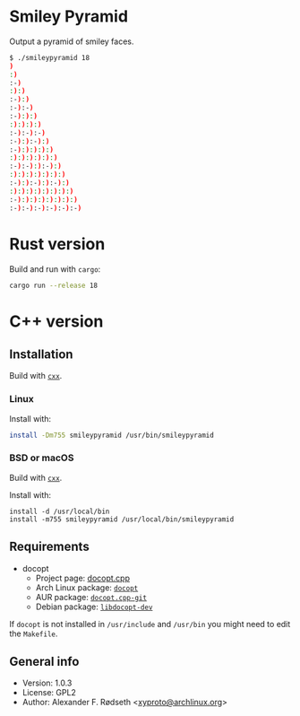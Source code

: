 # Smiley Pyramid

Output a pyramid of smiley faces.

```sh
$ ./smileypyramid 18
)
:)
:-)
:):)
:-):)
:-):-)
:-):):)
:):):):)
:-):-):-)
:-):):-):)
:-):):):):)
:):):):):):)
:-):-):):-):)
:):):):):):):)
:-):):-):):-):)
:):):):):):):):)
:-):):):):):):):)
:-):-):-):-):-):-)
```

# Rust version

Build and run with `cargo`:

```sh
cargo run --release 18
```

# C++ version

## Installation

Build with [`cxx`](https://github.com/xyproto/cxx).

### Linux

Install with:

```sh
install -Dm755 smileypyramid /usr/bin/smileypyramid
```

### BSD or macOS

Build with [`cxx`](https://github.com/xyproto/cxx).

Install with:

```src
install -d /usr/local/bin
install -m755 smileypyramid /usr/local/bin/smileypyramid
```

## Requirements

* docopt
  - Project page: [docopt.cpp](https://github.com/docopt/docopt.cpp)
  - Arch Linux package: [`docopt`](https://www.archlinux.org/packages/community/x86_64/docopt/)
  - AUR package: [`docopt.cpp-git`](https://aur.archlinux.org/packages/docopt.cpp-git/)
  - Debian package: [`libdocopt-dev`](https://packages.debian.org/search?keywords=libdocopt-dev)

If `docopt` is not installed in `/usr/include` and `/usr/bin` you might need to edit the `Makefile`.

## General info

* Version: 1.0.3
* License: GPL2
* Author: Alexander F. Rødseth &lt;xyproto@archlinux.org&gt;
